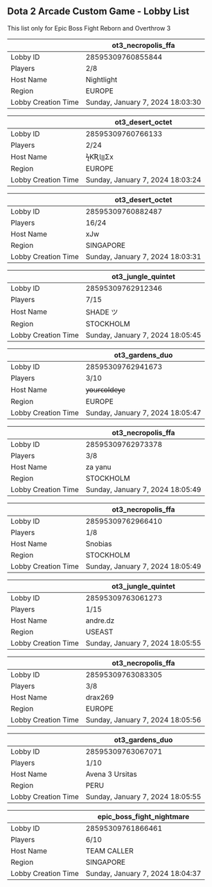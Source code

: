 ## Dota 2 Arcade Custom Game - Lobby List

This list only for Epic Boss Fight Reborn and Overthrow 3

|  | ot3_necropolis_ffa |
| ------ | ------ |
| Lobby ID | 28595309760855844 |
| Players | 2/8 |
| Host Name | Nightlight |
| Region | EUROPE |
| Lobby Creation Time | Sunday, January 7, 2024 18:03:30 |


|  | ot3_desert_octet |
| ------ | ------ |
| Lobby ID | 28595309760766133 |
| Players | 2/24 |
| Host Name | ϟƘƦƖןןΣx |
| Region | EUROPE |
| Lobby Creation Time | Sunday, January 7, 2024 18:03:24 |


|  | ot3_desert_octet |
| ------ | ------ |
| Lobby ID | 28595309760882487 |
| Players | 16/24 |
| Host Name | xJw |
| Region | SINGAPORE |
| Lobby Creation Time | Sunday, January 7, 2024 18:03:31 |


|  | ot3_jungle_quintet |
| ------ | ------ |
| Lobby ID | 28595309762912346 |
| Players | 7/15 |
| Host Name | SHADE ツ |
| Region | STOCKHOLM |
| Lobby Creation Time | Sunday, January 7, 2024 18:05:45 |


|  | ot3_gardens_duo |
| ------ | ------ |
| Lobby ID | 28595309762941673 |
| Players | 3/10 |
| Host Name | y̶o̶u̶r̶c̶o̶l̶d̶e̶y̶e |
| Region | EUROPE |
| Lobby Creation Time | Sunday, January 7, 2024 18:05:47 |


|  | ot3_necropolis_ffa |
| ------ | ------ |
| Lobby ID | 28595309762973378 |
| Players | 3/8 |
| Host Name | za yanu |
| Region | STOCKHOLM |
| Lobby Creation Time | Sunday, January 7, 2024 18:05:49 |


|  | ot3_necropolis_ffa |
| ------ | ------ |
| Lobby ID | 28595309762966410 |
| Players | 1/8 |
| Host Name | Snobias |
| Region | STOCKHOLM |
| Lobby Creation Time | Sunday, January 7, 2024 18:05:49 |


|  | ot3_jungle_quintet |
| ------ | ------ |
| Lobby ID | 28595309763061273 |
| Players | 1/15 |
| Host Name | andre.dz |
| Region | USEAST |
| Lobby Creation Time | Sunday, January 7, 2024 18:05:55 |


|  | ot3_necropolis_ffa |
| ------ | ------ |
| Lobby ID | 28595309763083305 |
| Players | 3/8 |
| Host Name | drax269 |
| Region | EUROPE |
| Lobby Creation Time | Sunday, January 7, 2024 18:05:56 |


|  | ot3_gardens_duo |
| ------ | ------ |
| Lobby ID | 28595309763067071 |
| Players | 1/10 |
| Host Name | Avena 3 Ursitas |
| Region | PERU |
| Lobby Creation Time | Sunday, January 7, 2024 18:05:55 |


|  | epic_boss_fight_nightmare |
| ------ | ------ |
| Lobby ID | 28595309761866461 |
| Players | 6/10 |
| Host Name | TEAM CALLER |
| Region | SINGAPORE |
| Lobby Creation Time | Sunday, January 7, 2024 18:04:37 |


